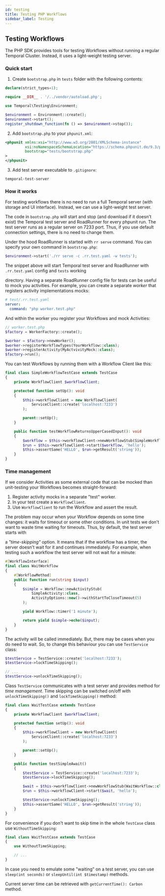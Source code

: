 ```yaml
---
id: testing
title: Testing PHP Workflows
sidebar_label: Testing
---
```


## Testing Workflows

The PHP SDK provides tools for testing Workflows without running a regular Temporal Cluster. Instead, it uses a light-weight testing server.

### Quick start

1. Create `bootstrap.php` in `tests` folder with the following contents:

```php
declare(strict_types=1);

require __DIR__ . '/../vendor/autoload.php';

use Temporal\Testing\Environment;

$environment = Environment::create();
$environment->start();
register_shutdown_function(fn () => $environment->stop());
```

2. Add `bootstrap.php` to your `phpunit.xml`:

```xml
<phpunit xmlns:xsi="http://www.w3.org/2001/XMLSchema-instance"
         xsi:noNamespaceSchemaLocation="https://schema.phpunit.de/9.3/phpunit.xsd"
         bootstrap="tests/bootstrap.php"
>
</phpunit>
```

3. Add test server executable to `.gitignore`:

```gitignore
temporal-test-server
```

### How it works

For testing workflows there is no need to run a full Temporal server (with storage and UI interface).
Instead, we can use a light-weight test server.

The code in `bootstrap.php` will start and stop (and download if it doesn't exist) the Temporal test server and RoadRunner for every phpunit run.
The test server runs as a regular server on 7233 port.
Thus, if you use default connection settings, there is no need to change them.

Under the hood RoadRunner is started with `rr serve` command. You can specify your own command in `bootstrap.php`:

```php
$environment->start('./rr serve -c .rr.test.yaml -w tests');
```

The snippet above will start Temporal test server and RoadRunner with `.rr.test.yaml` config and `tests` working

directory. Having a separate RoadRunner config file for tests can be useful to mock you activities. For
example, you can create a separate _worker_ that registers activity implementations mocks:

```yaml
# test/.rr.test.yaml
server:
  command: "php worker.test.php"
```

And within the worker you register your Workflows and mock Activities:

```php
// worker.test.php
$factory = WorkerFactory::create();

$worker = $factory->newWorker();
$worker->registerWorkflowTypes(YourWorkflow::class);
$worker->registerActivity(MyActvivityMock::class);
$factory->run();
```

You can test Workflows by running them with a Workflow Client like this:

```php
final class SimpleWorkflowTestCase extends TestCase
{
    private WorkflowClient $workflowClient;

    protected function setUp(): void
    {
        $this->workflowClient = new WorkflowClient(
            ServiceClient::create('localhost:7233')
        );

        parent::setUp();
    }

    public function testWorkflowReturnsUpperCasedInput(): void
    {
        $workflow = $this->workflowClient->newWorkflowStub(SimpleWorkflow::class);
        $run = $this->workflowClient->start($workflow, 'hello');
        $this->assertSame('HELLO', $run->getResult('string'));
    }
}
```

### Time management

If we consider Activities as some external code that can be mocked than unit-testing your Workflows becomes
straight-forward:

1. Register activity mocks in a separate "test" worker.
2. In your test create a `WorkflowClient`.
3. Use `WorkflowClient` to run the Workflow and assert the result.

The problem may occur when your Workflow depends on some time changes: it waits for timeout or some other conditions.
In unit tests we don't want to waste time waiting for timeouts. Thus, by default, the test server starts with

a _"time-skipping"_ option. It means that if the workflow has a timer, the server doesn't wait for it and
continues immediately. For example, when testing such a workflow the test server will not wait for a minute:

```php
#[WorkflowInterface]
final class WaitWorkflow
{
    #[WorkflowMethod]
    public function run(string $input)
    {
        $simple = Workflow::newActivityStub(
            SimpleActivity::class,
            ActivityOptions::new()->withStartToCloseTimeout(5)
        );

        yield Workflow::timer('1 minute');

        return yield $simple->echo($input);
    }
}
```

The activity will be called immediately. But, there may be cases when you do need to wait. So, to change this behaviour
you can use `TestService` class:

```php
$testService = TestService::create('localhost:7233');
$testService->lockTimeSkipping();

// ...
$testService->unlockTimeSkipping();
```

Class `TestService` communicates with a test server and provides method for _time management_. Time skipping
can be switched on/off with `unlockTimeSkipping()` and `lockTimeSkipping()` method:

```php
final class WaitTestCase extends TestCase
{
    private WorkflowClient $workflowClient;

    protected function setUp(): void
    {
        $this->workflowClient = new WorkflowClient(
            ServiceClient::create('localhost:7233')
        );

        parent::setUp();
    }

    public function testSimpleAwait()
    {
        $testService = TestService::create('localhost:7233');
        $testService->lockTimeSkipping();

        $wait = $this->workflowClient->newWorkflowStub(WaitWorkflow::class);
        $run = $this->workflowClient->start($wait, 'hello');

        $testService->unlockTimeSkipping();
        $this->assertSame('HELLO', $run->getResult('string'));
    }
}
```

For convenience if you don't want to skip time in the whole `TestCase` class use `WithoutTimeSkipping`:

```php
final class WaitTestCase extends TestCase
{
    use WithoutTimeSkipping;

    // ...
}
```

In case you need to emulate some "waiting" on a test server, you can use `sleep(int seconds)` or `sleepUntil(int $timestamp)` methods.

Current server time can be retrieved with `getCurrentTime(): Carbon` method.
